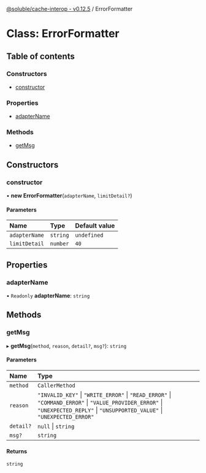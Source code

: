[@soluble/cache-interop - v0.12.5](../README.md) / ErrorFormatter

# Class: ErrorFormatter

## Table of contents

### Constructors

- [constructor](ErrorFormatter.md#constructor)

### Properties

- [adapterName](ErrorFormatter.md#adaptername)

### Methods

- [getMsg](ErrorFormatter.md#getmsg)

## Constructors

### constructor

• **new ErrorFormatter**(`adapterName`, `limitDetail?`)

#### Parameters

| Name          | Type     | Default value |
| :------------ | :------- | :------------ |
| `adapterName` | `string` | `undefined`   |
| `limitDetail` | `number` | `40`          |

## Properties

### adapterName

• `Readonly` **adapterName**: `string`

## Methods

### getMsg

▸ **getMsg**(`method`, `reason`, `detail?`, `msg?`): `string`

#### Parameters

| Name      | Type                                                                                                                                                                           |
| :-------- | :----------------------------------------------------------------------------------------------------------------------------------------------------------------------------- |
| `method`  | `CallerMethod`                                                                                                                                                                 |
| `reason`  | `"INVALID_KEY"` \| `"WRITE_ERROR"` \| `"READ_ERROR"` \| `"COMMAND_ERROR"` \| `"VALUE_PROVIDER_ERROR"` \| `"UNEXPECTED_REPLY"` \| `"UNSUPPORTED_VALUE"` \| `"UNEXPECTED_ERROR"` |
| `detail?` | `null` \| `string`                                                                                                                                                             |
| `msg?`    | `string`                                                                                                                                                                       |

#### Returns

`string`
